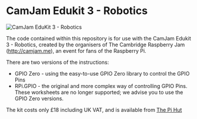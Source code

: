 # CamJam Edukit 3 - Robotics

![CamJam EduKit 3 - Robotics](http://camjam.me/wp-content/uploads/2015/09/Edukit3_1500-Alex-Eames-sm.jpg)

The code contained within this repository is for use with the CamJam Edukit 3 - Robotics, created by the organisers of The Cambridge Raspberry Jam (http://camjam.me), an event for fans of the Raspberry Pi.

There are two versions of the instructions:

* GPIO Zero - using the easy-to-use GPIO Zero library to control the GPIO Pins
* RPi.GPIO - the original and more complex way of controlling GPIO Pins. These worksheets are no longer supported; we advise you to use the GPIO Zero versions.

The kit costs only £18 including UK VAT, and is available from [The Pi Hut](http://thepihut.com/collections/camjam-edukit)
